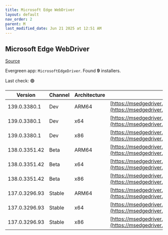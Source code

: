 ```yaml
---
title: Microsoft Edge WebDriver
layout: default
nav_order: 2
parent: M
last_modified_date: Jun 21 2025 at 12:51 AM
---
```


## Microsoft Edge WebDriver

[Source](https://www.microsoft.com/edge)

Evergreen app: `MicrosoftEdgeDriver`. Found **9** installers.

Last check: 🟢

| Version       | Channel | Architecture | URI                                                                                                                                            |
| ------------- | ------- | ------------ | ---------------------------------------------------------------------------------------------------------------------------------------------- |
| 139.0.3380.1  | Dev     | ARM64        | [https://msedgedriver.azureedge.net/139.0.3380.1/edgedriver_arm64.zip](https://msedgedriver.azureedge.net/139.0.3380.1/edgedriver_arm64.zip)   |
| 139.0.3380.1  | Dev     | x64          | [https://msedgedriver.azureedge.net/139.0.3380.1/edgedriver_win64.zip](https://msedgedriver.azureedge.net/139.0.3380.1/edgedriver_win64.zip)   |
| 139.0.3380.1  | Dev     | x86          | [https://msedgedriver.azureedge.net/139.0.3380.1/edgedriver_win32.zip](https://msedgedriver.azureedge.net/139.0.3380.1/edgedriver_win32.zip)   |
| 138.0.3351.42 | Beta    | ARM64        | [https://msedgedriver.azureedge.net/138.0.3351.42/edgedriver_arm64.zip](https://msedgedriver.azureedge.net/138.0.3351.42/edgedriver_arm64.zip) |
| 138.0.3351.42 | Beta    | x64          | [https://msedgedriver.azureedge.net/138.0.3351.42/edgedriver_win64.zip](https://msedgedriver.azureedge.net/138.0.3351.42/edgedriver_win64.zip) |
| 138.0.3351.42 | Beta    | x86          | [https://msedgedriver.azureedge.net/138.0.3351.42/edgedriver_win32.zip](https://msedgedriver.azureedge.net/138.0.3351.42/edgedriver_win32.zip) |
| 137.0.3296.93 | Stable  | ARM64        | [https://msedgedriver.azureedge.net/137.0.3296.93/edgedriver_arm64.zip](https://msedgedriver.azureedge.net/137.0.3296.93/edgedriver_arm64.zip) |
| 137.0.3296.93 | Stable  | x64          | [https://msedgedriver.azureedge.net/137.0.3296.93/edgedriver_win64.zip](https://msedgedriver.azureedge.net/137.0.3296.93/edgedriver_win64.zip) |
| 137.0.3296.93 | Stable  | x86          | [https://msedgedriver.azureedge.net/137.0.3296.93/edgedriver_win32.zip](https://msedgedriver.azureedge.net/137.0.3296.93/edgedriver_win32.zip) |
